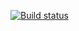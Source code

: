 [![Build status](https://ci.appveyor.com/api/projects/status/8xkfgkyldylps025?svg=true)](https://ci.appveyor.com/project/ArtemiiSi/hw-autotesting1-2-3)
